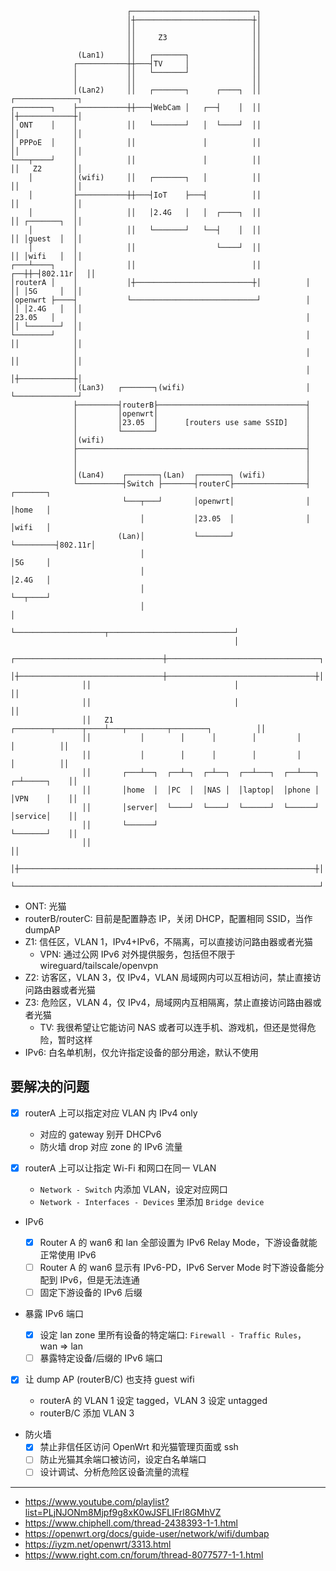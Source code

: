 ```
                          ┌────────────────────────────┐
                          │┼──────────────────────────┼│
                          ││                          ││
                          ││     Z3                   ││
                          ││                          ││
               (Lan1)     ││   ┌───────┐              ││
              ┌───────────┼┼───┤TV     │              ││
              │           ││   └───────┘              ││
              │           ││                          ││
              │(Lan2)     ││   ┌───────┐      ┌────┐  ││             ┌──────────────┐
┌────────┐    ├───────────┼┼───┤WebCam │   ┌──┤    │  ││             │┼────────────┼│
│ ONT    │    │           ││   └───────┘   │  └────┘  ││             ││            ││
│ PPPoE  │    │           ││               │          ││             ││            ││
└───┬────┘    │           ││               │          ││             ││   Z2       ││
    │         │(wifi)     ││   ┌───────┐   │          ││             ││            ││
    │         ├───────────┼┼───┤IoT    ├───┤          ││             ││            ││
    │         │           ││   │2.4G   │   │  ┌────┐  ││             ││ ┌───────┐  ││
    │         │           ││   └───────┘   └──┤    │  ││             ││ │guest  │  ││
    │         │           ││                  └────┘  ││             ││ │wifi   │  ││
┌───┴────┐    │           ││                          ││          ┌──┼┼─┤802.11r│  ││
│routerA │    │           │┼──────────────────────────┼│          │  ││ │5G     │  ││
│openwrt ├────┤           └────────────────────────────┘          │  ││ │2.4G   │  ││
│23.05   │    │                                                   │  ││ └───────┘  ││
└────────┘    │                                                   │  ││            ││
              │                                                   │  ││            ││
              │                                                   │  │┼────────────┼│
              │(Lan3)   ┌───────┐(wifi)                           │  └──────────────┘
              ├─────────┤routerB├─────────────────────────────────┤
              │         │openwrt│                                 │
              │         │23.05  │      [routers use same SSID]    │
              │         └───────┘                                 │
              │(wifi)                                             │
              ├───────────────────────────────────────────────────┤
              │                                                   │
              │                                                   │
              │(Lan4)    ┌───────┐(Lan)  ┌───────┐ (wifi)         │
              └──────────┤Switch ├───────┤routerC├────────────────┤         ┌───────┐
                         └───┬───┘       │openwrt│                │         │home   │
                             │           │23.05  │                │         │wifi   │
                        (Lan)│           └───────┘                └─────────┤802.11r│
                             │                                              │5G     │
                             │                                              │2.4G   │
                             │                                              └──┬────┘
                             │                                                 │
                             └────────────────────┬────────────────────────────┘
                                                  │
                ┌─────────────────────────────────┼──────────────────────────────────┐
                │┼────────────────────────────────┼─────────────────────────────────┼│
                ││                                │                                 ││
                ││                                │                                 ││
                ││   Z1      ┌────────┬──────┬────┴───┬─────────┬────────┐          ││
                ││           │        │      │        │         │        │          ││
                ││           │        │      │        │         │        │          ││
                ││       ┌───┴──┐  ┌──┴─┐  ┌─┴──┐  ┌──┴───┐  ┌──┴───┐  ┌─┴─────┐    ││
                ││       │home  │  │PC  │  │NAS │  │laptop│  │phone │  │VPN    │    ││
                ││       │server│  └────┘  └────┘  └──────┘  └──────┘  │service│    ││
                ││       └──────┘                                      └───────┘    ││
                ││                                                                  ││
                │┼──────────────────────────────────────────────────────────────────┼│
                └────────────────────────────────────────────────────────────────────┘
```

- ONT: 光猫
- routerB/routerC: 目前是配置静态 IP，关闭 DHCP，配置相同 SSID，当作 dumpAP
- Z1: 信任区，VLAN 1，IPv4+IPv6，不隔离，可以直接访问路由器或者光猫
  - VPN: 通过公网 IPv6 对外提供服务，包括但不限于 wireguard/tailscale/openvpn
- Z2: 访客区，VLAN 3，仅 IPv4，VLAN 局域网内可以互相访问，禁止直接访问路由器或者光猫
- Z3: 危险区，VLAN 4，仅 IPv4，局域网内互相隔离，禁止直接访问路由器或者光猫
  - TV: 我很希望让它能访问 NAS 或者可以连手机、游戏机，但还是觉得危险，暂时这样
- IPv6: 白名单机制，仅允许指定设备的部分用途，默认不使用

## 要解决的问题

- [x] routerA 上可以指定对应 VLAN 内 IPv4 only

  - 对应的 gateway 别开 DHCPv6
  - 防火墙 drop 对应 zone 的 IPv6 流量

- [x] routerA 上可以让指定 Wi-Fi 和网口在同一 VLAN

  - `Network - Switch` 内添加 VLAN，设定对应网口
  - `Network - Interfaces - Devices` 里添加 `Bridge device`

- IPv6

  - [x] Router A 的 wan6 和 lan 全部设置为 IPv6 Relay Mode，下游设备就能正常使用 IPv6
  - [ ] Router A 的 wan6 显示有 IPv6-PD，IPv6 Server Mode 时下游设备能分配到 IPv6，但是无法连通
  - [ ] 固定下游设备的 IPv6 后缀

- 暴露 IPv6 端口

  - [x] 设定 lan zone 里所有设备的特定端口: `Firewall - Traffic Rules`， wan => lan
  - [ ] 暴露特定设备/后缀的 IPv6 端口

- [x] 让 dump AP (routerB/C) 也支持 guest wifi

  - routerA 的 VLAN 1 设定 tagged，VLAN 3 设定 untagged
  - routerB/C 添加 VLAN 3

- 防火墙
  - [x] 禁止非信任区访问 OpenWrt 和光猫管理页面或 ssh
  - [ ] 防止光猫其余端口被访问，设定白名单端口
  - [ ] 设计调试、分析危险区设备流量的流程

---

- https://www.youtube.com/playlist?list=PLjNJONm8Mjpf9g8xK0wJSFLIFrl8GMhVZ
- https://www.chiphell.com/thread-2438393-1-1.html
- https://openwrt.org/docs/guide-user/network/wifi/dumbap
- https://iyzm.net/openwrt/3313.html
- https://www.right.com.cn/forum/thread-8077577-1-1.html
